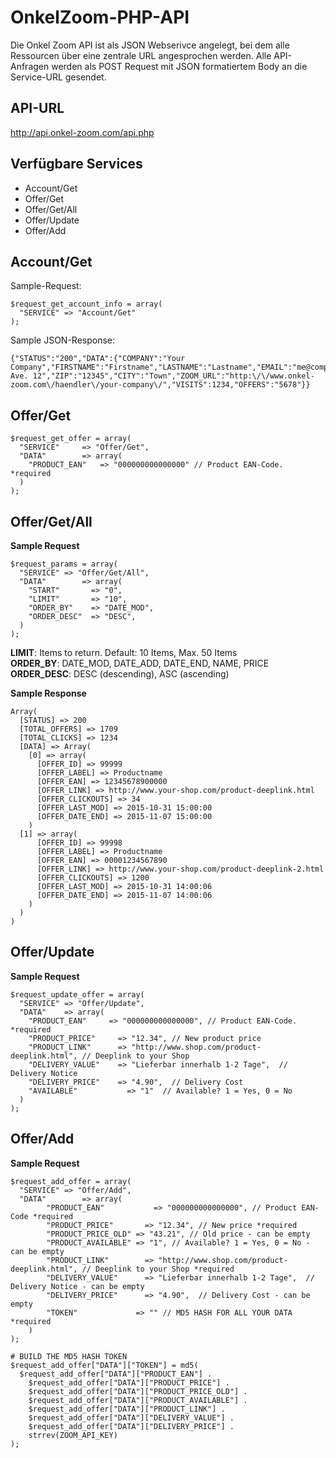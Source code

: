 OnkelZoom-PHP-API
==================

Die Onkel Zoom API ist als JSON Webserivce angelegt, bei dem alle Ressourcen über eine zentrale URL angesprochen werden. Alle API-Anfragen werden als POST Request mit JSON formatiertem Body an die Service-URL gesendet.

## API-URL
http://api.onkel-zoom.com/api.php

## Verfügbare Services
* Account/Get
* Offer/Get
* Offer/Get/All
* Offer/Update
* Offer/Add

## Account/Get
Sample-Request:
```
$request_get_account_info = array(
  "SERVICE"	=> "Account/Get"
);
```
Sample JSON-Response:
```
{"STATUS":"200","DATA":{"COMPANY":"Your Company","FIRSTNAME":"Firstname","LASTNAME":"Lastname","EMAIL":"me@company.com","WEBSITE":"www.company.com","STREET":"Company Ave. 12","ZIP":"12345","CITY":"Town","ZOOM_URL":"http:\/\/www.onkel-zoom.com\/haendler\/your-company\/","VISITS":1234,"OFFERS":"5678"}}
```

## Offer/Get
```
$request_get_offer = array(
  "SERVICE"		=> "Offer/Get",
  "DATA"		=> array(
    "PRODUCT_EAN"	=> "000000000000000" // Product EAN-Code. *required
  )
);
```

## Offer/Get/All
**Sample Request**
```
$request_params = array(
  "SERVICE"	=> "Offer/Get/All",
  "DATA"    	=> array(
    "START"       => "0",
    "LIMIT"       => "10",
    "ORDER_BY"    => "DATE_MOD",
    "ORDER_DESC"  => "DESC",
  )
);
```
**LIMIT**:        Items to return. Default: 10 Items, Max. 50 Items<br>
**ORDER_BY**:     DATE_MOD, DATE_ADD, DATE_END, NAME, PRICE<br>
**ORDER_DESC**:   DESC (descending), ASC (ascending)

**Sample Response**
```
Array(
  [STATUS] => 200
  [TOTAL_OFFERS] => 1709
  [TOTAL_CLICKS] => 1234
  [DATA] => Array(
    [0] => array(
      [OFFER_ID] => 99999
      [OFFER_LABEL] => Productname
      [OFFER_EAN] => 12345678900000
      [OFFER_LINK] => http://www.your-shop.com/product-deeplink.html
      [OFFER_CLICKOUTS] => 34
      [OFFER_LAST_MOD] => 2015-10-31 15:00:00
      [OFFER_DATE_END] => 2015-11-07 15:00:00
    )
  [1] => array(
      [OFFER_ID] => 99998
      [OFFER_LABEL] => Productname
      [OFFER_EAN] => 00001234567890
      [OFFER_LINK] => http://www.your-shop.com/product-deeplink-2.html
      [OFFER_CLICKOUTS] => 1200
      [OFFER_LAST_MOD] => 2015-10-31 14:00:06
      [OFFER_DATE_END] => 2015-11-07 14:00:06
    )
  )
)
```
## Offer/Update
**Sample Request**
```
$request_update_offer = array(
  "SERVICE"	=> "Offer/Update",
  "DATA"	=> array(
    "PRODUCT_EAN"     => "000000000000000", // Product EAN-Code. *required
    "PRODUCT_PRICE" 	=> "12.34", // New product price
    "PRODUCT_LINK" 		=> "http://www.shop.com/product-deeplink.html", // Deeplink to your Shop
    "DELIVERY_VALUE" 	=> "Lieferbar innerhalb 1-2 Tage",  // Delivery Notice
    "DELIVERY_PRICE" 	=> "4.90",  // Delivery Cost
    "AVAILABLE" 		  => "1"  // Available? 1 = Yes, 0 = No
  )
);
```
## Offer/Add
**Sample Request**
```
$request_add_offer = array(
  "SERVICE"	=> "Offer/Add",
  "DATA"		=> array(
		"PRODUCT_EAN"		    => "000000000000000", // Product EAN-Code *required
		"PRODUCT_PRICE" 	  => "12.34", // New price *required
		"PRODUCT_PRICE_OLD"	=> "43.21", // Old price - can be empty
		"PRODUCT_AVAILABLE" => "1", // Available? 1 = Yes, 0 = No - can be empty
		"PRODUCT_LINK" 		  => "http://www.shop.com/product-deeplink.html", // Deeplink to your Shop *required
		"DELIVERY_VALUE" 	  => "Lieferbar innerhalb 1-2 Tage",  // Delivery Notice - can be empty
		"DELIVERY_PRICE" 	  => "4.90",  // Delivery Cost - can be empty
		"TOKEN"             => "" // MD5 HASH FOR ALL YOUR DATA *required
	)
);

# BUILD THE MD5 HASH TOKEN
$request_add_offer["DATA"]["TOKEN"] = md5(
  $request_add_offer["DATA"]["PRODUCT_EAN"] .
	$request_add_offer["DATA"]["PRODUCT_PRICE"] .
	$request_add_offer["DATA"]["PRODUCT_PRICE_OLD"] .
	$request_add_offer["DATA"]["PRODUCT_AVAILABLE"] .
	$request_add_offer["DATA"]["PRODUCT_LINK"] .
	$request_add_offer["DATA"]["DELIVERY_VALUE"] .
	$request_add_offer["DATA"]["DELIVERY_PRICE"] .
	strrev(ZOOM_API_KEY)
);
```
